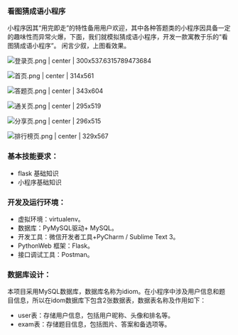 ### 看图猜成语小程序
小程序因其“用完即走”的特性备用用户欢迎，其中各种答题类的小程序因具备一定的趣味性而异常火爆，下面，我们就模拟猜成语小程序，开发一款寓教于乐的“看图猜成语小程序”。
闲言少叙，上图看效果。


![登录页.png | center | 300x537.6315789473684](https://cdn.nlark.com/yuque/0/2018/png/130433/1544135816482-b492dd51-0de2-4ab1-9104-9622d13e7334.png "")



![首页.png | center | 314x561](https://cdn.nlark.com/yuque/0/2018/png/130433/1544136006720-97563ed3-ee18-4b56-bceb-fe30c769cfba.png "")



![答题页.png | center | 343x604](https://cdn.nlark.com/yuque/0/2018/png/130433/1544136034498-b2f5f86f-33a0-4cb9-a823-2ef2d8eff09f.png "")



![通关页.png | center | 295x519](https://cdn.nlark.com/yuque/0/2018/png/130433/1544136051491-9c393935-beb6-494c-9893-38a9213e779a.png "")



![分享页.png | center | 296x515](https://cdn.nlark.com/yuque/0/2018/png/130433/1544136065403-f30d9f02-895c-4ec7-b052-ad9e3184ae97.png "")



![排行榜页.png | center | 329x567](https://cdn.nlark.com/yuque/0/2018/png/130433/1544136072075-b52e9801-191c-4b32-956d-b6573a3e0965.png "")



### 基本技能要求：
* flask 基础知识
* 小程序基础知识

### 开发及运行环境：
* 虚拟环境：virtualenv。
* 数据库：PyMySQL驱动+ MySQL。
* 开发工具：微信开发者工具+PyCharm / Sublime Text 3。
* PythonWeb 框架：Flask。
* 接口调试工具：Postman。

### 数据库设计：
本项目采用MySQL数据库，数据库名称为idiom。在小程序中涉及用户信息和题目信息，所以在idom数据库下包含2张数据表，数据表名称及作用如下：
* user表：存储用户信息，包括用户昵称、头像和排名等。
* exam表：存储题目信息，包括图片、答案和备选项等。
